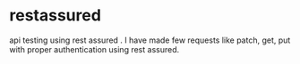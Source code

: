 # restassured
api testing using rest assured . I have made few requests like patch, get, put with proper authentication using rest assured.
